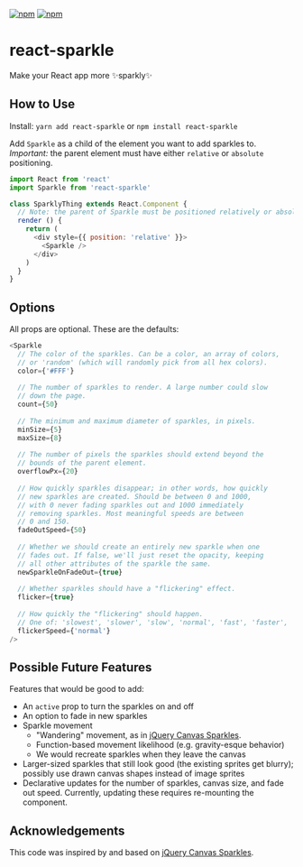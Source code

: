 [![npm](https://img.shields.io/npm/v/react-sparkle.svg)](https://www.npmjs.com/package/react-sparkle)
[![npm](https://img.shields.io/npm/dt/react-sparkle.svg)](https://www.npmjs.com/package/react-sparkle)


# react-sparkle
Make your React app more :sparkles:sparkly:sparkles:

## How to Use

Install: `yarn add react-sparkle` or `npm install react-sparkle`

Add `Sparkle` as a child of the element you want to add sparkles to. _Important:_ the parent element must have either `relative` or `absolute` positioning.

```js
import React from 'react'
import Sparkle from 'react-sparkle'

class SparklyThing extends React.Component {
  // Note: the parent of Sparkle must be positioned relatively or absolutely
  render () {
    return (
      <div style={{ position: 'relative' }}>
        <Sparkle />
      </div>
    )
  }
}
```

## Options

All props are optional. These are the defaults:

```js
<Sparkle
  // The color of the sparkles. Can be a color, an array of colors,
  // or 'random' (which will randomly pick from all hex colors).
  color={'#FFF'}
  
  // The number of sparkles to render. A large number could slow
  // down the page.
  count={50}
  
  // The minimum and maximum diameter of sparkles, in pixels.
  minSize={5}
  maxSize={8}
  
  // The number of pixels the sparkles should extend beyond the
  // bounds of the parent element.
  overflowPx={20}
  
  // How quickly sparkles disappear; in other words, how quickly
  // new sparkles are created. Should be between 0 and 1000,
  // with 0 never fading sparkles out and 1000 immediately
  // removing sparkles. Most meaningful speeds are between
  // 0 and 150.
  fadeOutSpeed={50}
  
  // Whether we should create an entirely new sparkle when one
  // fades out. If false, we'll just reset the opacity, keeping
  // all other attributes of the sparkle the same.
  newSparkleOnFadeOut={true}
  
  // Whether sparkles should have a "flickering" effect.
  flicker={true}
  
  // How quickly the "flickering" should happen.
  // One of: 'slowest', 'slower', 'slow', 'normal', 'fast', 'faster', 'fastest'
  flickerSpeed={'normal'}
/>
```

## Possible Future Features
Features that would be good to add:
* An `active` prop to turn the sparkles on and off
* An option to fade in new sparkles
* Sparkle movement
   * "Wandering" movement, as in [jQuery Canvas Sparkles](https://github.com/simeydotme/jQuery-canvas-sparkles).
   * Function-based movement likelihood (e.g. gravity-esque behavior)
   * We would recreate sparkles when they leave the canvas
* Larger-sized sparkles that still look good (the existing sprites get blurry); possibly use drawn canvas shapes instead of image sprites
* Declarative updates for the number of sparkles, canvas size, and fade out speed. Currently, updating these requires re-mounting the component.

## Acknowledgements
This code was inspired by and based on [jQuery Canvas Sparkles](https://github.com/simeydotme/jQuery-canvas-sparkles).
